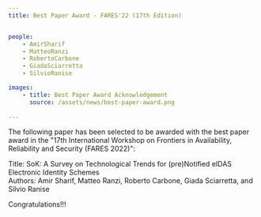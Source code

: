 ```yaml
---
title: Best Paper Award - FARES'22 (17th Edition)


people:
    - AmirSharif
    - MatteoRanzi
    - RobertoCarbone
    - GiadaSciarretta 
    - SilvioRanise

images:
    - title: Best Paper Award Acknowledgement
      source: /assets/news/best-paper-award.png
     
---
```


The following paper has been selected to be awarded with the best paper award in the "17th International Workshop on Frontiers in Availability, Reliability and Security (FARES 2022)":

Title: SoK: A Survey on Technological Trends for (pre)Notified eIDAS Electronic Identity Schemes<br />
Authors: Amir Sharif, Matteo Ranzi, Roberto Carbone, Giada Sciarretta, and Silvio Ranise<br />

Congratulations!!!
